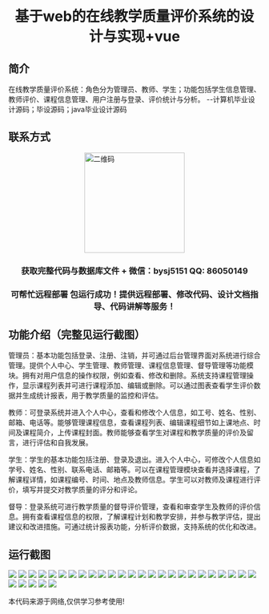 <p><h1 align="center">基于web的在线教学质量评价系统的设计与实现+vue</h1></p>

## 简介
在线教学质量评价系统：角色分为管理员、教师、学生；功能包括学生信息管理、教师评价、课程信息管理、用户注册与登录、评价统计与分析。    --计算机毕业设计源码；毕设源码；java毕业设计源码


## 联系方式
<img src="https://bs-1329754181.cos.ap-shanghai.myqcloud.com/wx.jpg" alt="二维码" style="display: block; margin: 0 auto;" width="200px">
<p><h3 align="center">获取完整代码与数据库文件 + 微信：bysj5151 QQ: 86050149</h3></p>
<p><h3 align="center">可帮忙远程部署 包运行成功！提供远程部署、修改代码、设计文档指导、代码讲解等服务！</h3></p>

## 功能介绍（完整见运行截图）
管理员：基本功能包括登录、注册、注销，并可通过后台管理界面对系统进行综合管理。提供个人中心、学生管理、教师管理、课程信息管理、督导管理等功能模块。拥有对用户信息的操作权限，例如查看、修改和删除。系统支持课程管理操作，显示课程列表并可进行课程添加、编辑或删除。可以通过图表查看学生评价数据并生成统计报表，用于教学质量的监控和评估。

教师：可登录系统并进入个人中心，查看和修改个人信息，如工号、姓名、性别、邮箱、电话等。能够管理课程信息，查看课程列表、编辑课程细节如上课地点、时间及课程简介，上传课程封面。教师能够查看学生对课程和教学质量的评价及留言，进行评估和自我发展。

学生：学生的基本功能包括注册、登录及退出。进入个人中心，可修改个人信息如学号、姓名、性别、联系电话、邮箱等。可以在课程管理模块查看并选择课程，了解课程详情，如课程编号、时间、地点及教师信息。学生可以对教师及课程进行评价，填写并提交对教学质量的评分和评论。

督导：登录系统可进行教学质量的督导评价管理，查看和审查学生及教师的评价信息。拥有查看课程信息的权限，了解课程计划和教学安排，并参与教学评估，提出建议和改进措施。可通过统计报表功能，分析评价数据，支持系统的优化和改进。


## 运行截图
![](https://bs-1329754181.cos.ap-shanghai.myqcloud.com/ssm/OnlineTeachingQualityEvaluationSystem/img/001.jpg)
![](https://bs-1329754181.cos.ap-shanghai.myqcloud.com/ssm/OnlineTeachingQualityEvaluationSystem/img/002.jpg)
![](https://bs-1329754181.cos.ap-shanghai.myqcloud.com/ssm/OnlineTeachingQualityEvaluationSystem/img/003.jpg)
![](https://bs-1329754181.cos.ap-shanghai.myqcloud.com/ssm/OnlineTeachingQualityEvaluationSystem/img/004.jpg)
![](https://bs-1329754181.cos.ap-shanghai.myqcloud.com/ssm/OnlineTeachingQualityEvaluationSystem/img/005.jpg)
![](https://bs-1329754181.cos.ap-shanghai.myqcloud.com/ssm/OnlineTeachingQualityEvaluationSystem/img/006.jpg)
![](https://bs-1329754181.cos.ap-shanghai.myqcloud.com/ssm/OnlineTeachingQualityEvaluationSystem/img/007.jpg)
![](https://bs-1329754181.cos.ap-shanghai.myqcloud.com/ssm/OnlineTeachingQualityEvaluationSystem/img/008.jpg)
![](https://bs-1329754181.cos.ap-shanghai.myqcloud.com/ssm/OnlineTeachingQualityEvaluationSystem/img/009.jpg)
![](https://bs-1329754181.cos.ap-shanghai.myqcloud.com/ssm/OnlineTeachingQualityEvaluationSystem/img/010.jpg)
![](https://bs-1329754181.cos.ap-shanghai.myqcloud.com/ssm/OnlineTeachingQualityEvaluationSystem/img/011.jpg)
![](https://bs-1329754181.cos.ap-shanghai.myqcloud.com/ssm/OnlineTeachingQualityEvaluationSystem/img/012.jpg)
![](https://bs-1329754181.cos.ap-shanghai.myqcloud.com/ssm/OnlineTeachingQualityEvaluationSystem/img/013.jpg)
![](https://bs-1329754181.cos.ap-shanghai.myqcloud.com/ssm/OnlineTeachingQualityEvaluationSystem/img/014.jpg)
![](https://bs-1329754181.cos.ap-shanghai.myqcloud.com/ssm/OnlineTeachingQualityEvaluationSystem/img/015.jpg)
![](https://bs-1329754181.cos.ap-shanghai.myqcloud.com/ssm/OnlineTeachingQualityEvaluationSystem/img/016.jpg)
![](https://bs-1329754181.cos.ap-shanghai.myqcloud.com/ssm/OnlineTeachingQualityEvaluationSystem/img/017.jpg)
![](https://bs-1329754181.cos.ap-shanghai.myqcloud.com/ssm/OnlineTeachingQualityEvaluationSystem/img/018.jpg)
![](https://bs-1329754181.cos.ap-shanghai.myqcloud.com/ssm/OnlineTeachingQualityEvaluationSystem/img/019.jpg)
![](https://bs-1329754181.cos.ap-shanghai.myqcloud.com/ssm/OnlineTeachingQualityEvaluationSystem/img/020.jpg)
![](https://bs-1329754181.cos.ap-shanghai.myqcloud.com/ssm/OnlineTeachingQualityEvaluationSystem/img/021.jpg)
![](https://bs-1329754181.cos.ap-shanghai.myqcloud.com/ssm/OnlineTeachingQualityEvaluationSystem/img/022.jpg)
![](https://bs-1329754181.cos.ap-shanghai.myqcloud.com/ssm/OnlineTeachingQualityEvaluationSystem/img/023.jpg)
![](https://bs-1329754181.cos.ap-shanghai.myqcloud.com/ssm/OnlineTeachingQualityEvaluationSystem/img/024.jpg)
![](https://bs-1329754181.cos.ap-shanghai.myqcloud.com/ssm/OnlineTeachingQualityEvaluationSystem/img/025.jpg)
![](https://bs-1329754181.cos.ap-shanghai.myqcloud.com/ssm/OnlineTeachingQualityEvaluationSystem/img/026.jpg)
![](https://bs-1329754181.cos.ap-shanghai.myqcloud.com/ssm/OnlineTeachingQualityEvaluationSystem/img/027.jpg)
![](https://bs-1329754181.cos.ap-shanghai.myqcloud.com/ssm/OnlineTeachingQualityEvaluationSystem/img/028.jpg)
![](https://bs-1329754181.cos.ap-shanghai.myqcloud.com/ssm/OnlineTeachingQualityEvaluationSystem/img/029.jpg)
![](https://bs-1329754181.cos.ap-shanghai.myqcloud.com/ssm/OnlineTeachingQualityEvaluationSystem/img/030.jpg)

<p>本代码来源于网络,仅供学习参考使用!</p>
